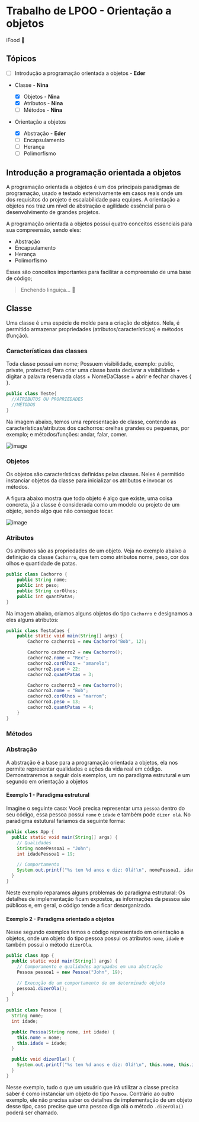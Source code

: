 # Trabalho de LPOO - Orientação a objetos

iFood 🍇

<!--
HELPERS

Pular linha
<br />

Linha horizontal

<hr />

Link
[Google](https://google.com)

Imagem
![image](https://arquivo.devmedia.com.br/artigos/Thiago_Varallo/Introducao_POO_Java/Introducao_POO_Java2.jpg)
-->

## Tópicos

- [ ] Introdução a programação orientada a objetos - **Eder**
- Classe - **Nina**

  - [x] Objetos - **Nina**
  - [x] Atributos - **Nina**
  - [ ] Métodos - **Nina**

- Orientação a objetos
  - [x] Abstração - **Eder**
  - [ ] Encapsulamento
  - [ ] Herança
  - [ ] Polimorfismo

<!--

Extensão: Markdown preview
Ctrl + K, V

 -->

## Introdução a programação orientada a objetos

A programação orientada a objetos é um dos principais paradigmas de programação, usado e testado extensivamente em casos reais onde um dos requisitos do projeto é escalabilidade para equipes. A orientação a objetos nos traz um nível de abstração e agilidade essêncial para o desenvolvimento de grandes projetos.

A programação orientada a objetos possui quatro conceitos essenciais para sua compreensão, sendo eles:

- Abstração
- Encapsulamento
- Herança
- Polimorfismo

Esses são conceitos importantes para facilitar a compreensão de uma base de código;

<!-- Continuar isso daqui quando tiver mais ideia -->

> Enchendo linguiça... 🐷

## Classe

Uma classe é uma espécie de molde para a criação de objetos. Nela, é permitido armazenar propriedades (atributos/características) e métodos (função).

### Características das classes

Toda classe possui um nome;
Possuem visibilidade, exemplo: public, private, protected;
Para criar uma classe basta declarar a visibilidade + digitar a palavra reservada class + NomeDaClasse + abrir e fechar chaves { }.

```java
public class Teste{
  //ATRIBUTOS OU PROPRIEDADES
  //MÉTODOS
}
```

Na imagem abaixo, temos uma representação de classe, contendo as características/atributos dos cachorros: orelhas grandes ou pequenas, por exemplo; e métodos/funções: andar, falar, comer.

![image](https://arquivo.devmedia.com.br/artigos/Thiago_Varallo/Introducao_POO_Java/Introducao_POO_Java2.jpg)

### Objetos

Os objetos são características definidas pelas classes. Neles é permitido instanciar objetos da classe para inicializar os atributos e invocar os métodos.

A figura abaixo mostra que todo objeto é algo que existe, uma coisa concreta, já a classe é considerada como um modelo ou projeto de um objeto, sendo algo que não consegue tocar.

![image](https://arquivo.devmedia.com.br/artigos/Thiago_Varallo/Introducao_POO_Java/Introducao_POO_Java3.jpg)

### Atributos

Os atributos são as propriedades de um objeto. Veja no exemplo abaixo a definição da classe `Cachorro`, que tem como atributos nome, peso, cor dos olhos e quantidade de patas.

```java
public class Cachorro {
	public String nome;
	public int peso;
	public String corOlhos;
	public int quantPatas;
}
```

Na imagem abaixo, criamos alguns objetos do tipo `Cachorro` e designamos a eles alguns atributos:

```java
public class TestaCaes {
	public static void main(String[] args) {
		Cachorro cachorro1 = new Cachorro("Bob", 12);

		Cachorro cachorro2 = new Cachorro();
		cachorro2.nome = "Rex";
		cachorro2.corOlhos = "amarelo";
		cachorro2.peso = 22;
		cachorro2.quantPatas = 3;

		Cachorro cachorro3 = new Cachorro();
		cachorro3.nome = "Bob";
		cachorro3.corOlhos = "marrom";
		cachorro3.peso = 13;
		cachorro3.quantPatas = 4;
	}
}
```

### Métodos

<!-- https://stackedit.io/ -->

### Abstração

A abstração é a base para a programação orientada a objetos, ela nos permite representar qualidades e ações da vida real em código. Demonstraremos a seguir dois exemplos, um no paradigma estrutural e um segundo em orientação a objetos

<!-- Exemplo programação estrutural -->

#### Exemplo 1 - Paradigma estrutural

Imagine o seguinte caso: Você precisa representar uma `pessoa` dentro do seu código, essa pessoa possui `nome` e `idade` e também pode `dizer olá`. No paradigma estutural fariamos da seguinte forma:

```java
public class App {
  public static void main(String[] args) {
    // Qualidades
    String nomePessoa1 = "John";
    int idadePessoa1 = 19;

    // Comportamento
    System.out.printf("%s tem %d anos e diz: Olá!\n", nomePessoa1, idadePessoa1);
  }
}
```

Neste exemplo reparamos alguns problemas do paradigma estrutural: Os detalhes de implementação ficam expostos, as informações da pessoa são públicos e, em geral, o código tende a ficar desorganizado.

#### Exemplo 2 - Paradigma orientado a objetos

<!-- Exemplo programação orientada a objetos -->

Nesse segundo exemplos temos o código representado em orientação a objetos, onde um objeto do tipo pessoa possui os atributos `nome`, `idade` e também possui o método `dizerOla`.

```java
public class App {
  public static void main(String[] args) {
    // Comporamento e qualidades agrupadas em uma abstração
    Pessoa pessoa1 = new Pessoa("John", 19);

    // Execução de um comportamento de um determinado objeto
    pessoa1.dizerOla();
  }
}

public class Pessoa {
  String nome;
  int idade;

  public Pessoa(String nome, int idade) {
    this.nome = nome;
    this.idade = idade;
  }

  public void dizerOla() {
    System.out.printf("%s tem %d anos e diz: Olá!\n", this.nome, this.idade);
  }
}
```

Nesse exemplo, tudo o que um usuário que irá utilizar a classe precisa saber é como instanciar um objeto do tipo `Pessoa`. Contrário ao outro exemplo, ele não precisa saber os detalhes de implementação de um objeto desse tipo, caso precise que uma pessoa diga olá o método `.dizerOla()` poderá ser chamado.
